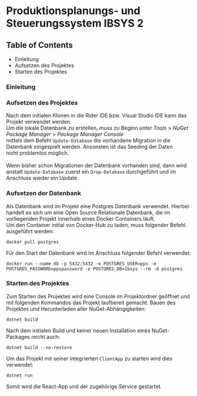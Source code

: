# Produktionsplanungs- und Steuerungssystem IBSYS 2

## Table of Contents
- Einleitung
- Aufsetzen des Projektes
- Starten des Projektes

### Einleitung

### Aufsetzen des Projektes
Nach dem initialen Klonen in die Rider IDE bzw. Visual Studio IDE kann das Projekt verwendet werden.
<br> Um die lokale Datenbank zu erstellen, muss zu Beginn unter *Tools* > *NuGet Package Manager* > *Package Manager Console* <br>
mittels dem Befehl `Update-Database` die vorhandene Migration in die Datenbank eingespielt werden. Ansonsten ist das Seeding der Daten <br>
nicht problemlos möglich. <br> <br>
Wenn bisher schon Migrationen der Datenbank vorhanden sind, dann wird anstatt `Update-Database` zuerst ein `Drop-Database` durchgeführt und im Anschluss wieder ein Update.

### Aufsetzen der Datenbank
Als Datenbank wird im Projekt eine Postgres Datenbank verwendet. Hierbei handelt es sich um eine Open Source Relationale Datenbank, die im vorliegenden Projekt innerhalb eines Docker Containers läuft. <br>
Um den Container initial von Docker-Hub zu laden, muss folgender Befehl ausgeführt werden:
```
docker pull postgres
```
Für den Start der Datenbank wird im Anschluss folgender Befehl verwendet:
```
docker run --name db -p 5432:5432 -e POSTGRES_USER=pps -e POSTGRES_PASSWORD=ppspassword -e POSTGRES_DB=ibsys --rm -d postgres
```

### Starten des Projektes
Zum Starten des Projektes wird eine Console im Projektordner geöffnet und mit folgenden Kommandos das Projekt laufbereit gemacht.
Bauen des Projektes und Herunterladen aller NuGet-Abhängigkeiten:
```
dotnet build
```
Nach dem initialen Build und keiner neuen Installation eines NuGet-Packages reicht auch:
```
dotnet build --no-restore
```
Um das Projekt mit seiner integrierten `ClientApp` zu starten wird dies verwendet:
```
dotnet run
```
Somit wird die React-App und der zugehörige Service gestartet.
